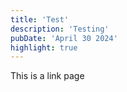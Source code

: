 ```yaml
---
title: 'Test'
description: 'Testing'
pubDate: 'April 30 2024'
highlight: true
---
```


This is a link page